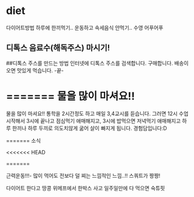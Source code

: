 # diet
다이어트방법
하루에 한끼먹기..
운동하고 속세음식 안먹기..
수영 어푸어푸
## 디톡스 음료수(해독주스) 마시기! ##


##디톡스 주스를 만드는 방법
인터넷에 디톡스 주스를 검색합니다.
구매합니다.
배송이 오면 맛있게 먹습니다.
-끝-

=======
물을 많이 마셔요!!
=======
물을 많이 마셔요!!
통학을 2시간정도 하고 매일 3,4교시를 듣습니다. 그러면 12시 수업 시작해서 3시에 끝나고 점심먹기 애매해지고, 3시에 밥먹으면 저녁먹기 애매해지고 하루 한끼나 하루 두끼로 의도치않게 굶어 살이 빠지게 됩니다. 경험담입니다:D


=======
소식

<<<<<<< HEAD

=======

근력운동!!!- 많이 먹어도 전보다 덜 찌는 느낌적인 느낌..!!
스쿼트가 짱짱!

다이어트 한다고 땅콩 위메프에서 한박스 사고 일주일만에 다 먹으면 숙튜핏
